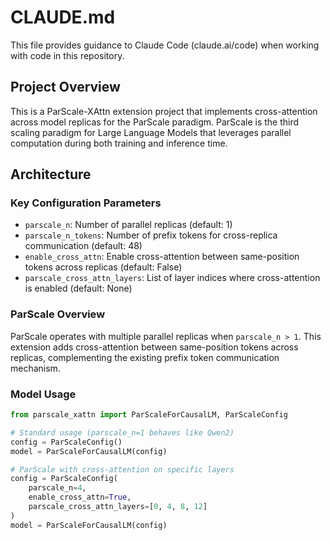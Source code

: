# CLAUDE.md

This file provides guidance to Claude Code (claude.ai/code) when working with code in this repository.

## Project Overview

This is a ParScale-XAttn extension project that implements cross-attention across model replicas for the ParScale paradigm. ParScale is the third scaling paradigm for Large Language Models that leverages parallel computation during both training and inference time.

## Architecture

### Key Configuration Parameters

- `parscale_n`: Number of parallel replicas (default: 1)
- `parscale_n_tokens`: Number of prefix tokens for cross-replica communication (default: 48)
- `enable_cross_attn`: Enable cross-attention between same-position tokens across replicas (default: False)
- `parscale_cross_attn_layers`: List of layer indices where cross-attention is enabled (default: None)

### ParScale Overview

ParScale operates with multiple parallel replicas when `parscale_n > 1`. This extension adds cross-attention between same-position tokens across replicas, complementing the existing prefix token communication mechanism.

### Model Usage

```python
from parscale_xattn import ParScaleForCausalLM, ParScaleConfig

# Standard usage (parscale_n=1 behaves like Qwen2)
config = ParScaleConfig()
model = ParScaleForCausalLM(config)

# ParScale with cross-attention on specific layers
config = ParScaleConfig(
    parscale_n=4,
    enable_cross_attn=True,
    parscale_cross_attn_layers=[0, 4, 8, 12]
)
model = ParScaleForCausalLM(config)
```
